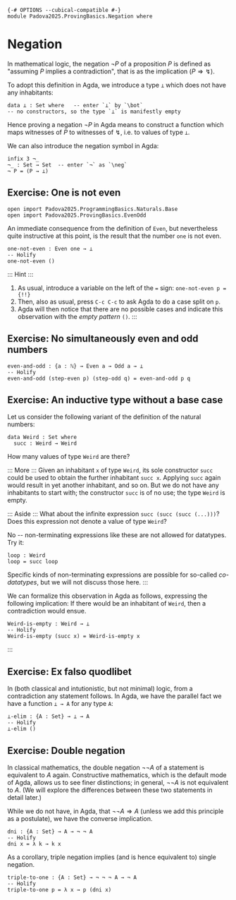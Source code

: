 ```
{-# OPTIONS --cubical-compatible #-}
module Padova2025.ProvingBasics.Negation where
```

# Negation

In mathematical logic, the negation $\neg P$ of a proposition $P$ is defined as
"assuming $P$ implies a contradiction", that is as the implication $(P
\Rightarrow ↯)$.

To adopt this definition in Agda, we introduce a type `⊥` which does not have
any inhabitants:

```
data ⊥ : Set where   -- enter `⊥` by `\bot`
-- no constructors, so the type `⊥` is manifestly empty
```

Hence proving a negation $\neg P$ in Agda means to construct a function which
maps witnesses of $P$ to witnesses of ↯, i.e. to values of type `⊥`.

We can also introduce the negation symbol in Agda:

```
infix 3 ¬_
¬_ : Set → Set  -- enter `¬` as `\neg`
¬ P = (P → ⊥)
```


## Exercise: One is not even

```
open import Padova2025.ProgrammingBasics.Naturals.Base
open import Padova2025.ProvingBasics.EvenOdd
```

An immediate consequence from the definition of `Even`, but nevertheless quite
instructive at this point, is the result that the number `one` is not even.

```
one-not-even : Even one → ⊥
-- Holify
one-not-even ()
```

::: Hint :::
1. As usual, introduce a variable on the left of the `=` sign:
   `one-not-even p = {!!}`
2. Then, also as usual, press `C-c C-c` to ask Agda to do a case split on `p`.
3. Agda will then notice that there are no possible cases and indicate this
   observation with the *empty pattern* `()`.
:::


## Exercise: No simultaneously even and odd numbers

```
even-and-odd : {a : ℕ} → Even a → Odd a → ⊥
-- Holify
even-and-odd (step-even p) (step-odd q) = even-and-odd p q
```


## Exercise: An inductive type without a base case

Let us consider the following variant of the definition of the natural numbers:

```
data Weird : Set where
  succ : Weird → Weird
```

How many values of type `Weird` are there?

::: More :::
Given an inhabitant `x` of type `Weird`, its sole constructor `succ` could be
used to obtain the further inhabitant `succ x`. Applying `succ` again would
result in yet another inhabitant, and so on. But we do not have any inhabitants
to start with; the constructor `succ` is of no use; the type `Weird` is empty.

::: Aside :::
What about the infinite expression `succ (succ (succ (...)))`? Does this
expression not denote a value of type `Weird`?

No -- non-terminating expressions like these are not allowed for datatypes. Try
it:
```code
loop : Weird
loop = succ loop
```
Specific kinds of non-terminating expressions are possible for so-called
*co-datatypes*, but we will not discuss those here.
:::

We can formalize this observation in Agda as follows, expressing the following
implication: If there would be an inhabitant of `Weird`, then a contradiction
would ensue.

```
Weird-is-empty : Weird → ⊥
-- Holify
Weird-is-empty (succ x) = Weird-is-empty x
```
:::


## Exercise: Ex falso quodlibet

In (both classical and intutionistic, but not minimal) logic, from a
contradiction any statement follows. In Agda, we have the parallel fact
we have a function `⊥ → A` for any type `A`:

```
⊥-elim : {A : Set} → ⊥ → A
-- Holify
⊥-elim ()
```


## Exercise: Double negation

In classical mathematics, the double negation $\neg \neg A$ of a statement
is equivalent to $A$ again. Constructive mathematics, which is the default mode
of Agda, allows us to see finer distinctions; in general, $\neg \neg A$
is not equivalent to $A$. (We will explore the differences between these two
statements in detail later.)

While we do not have, in Agda, that $\neg \neg A \Rightarrow A$ (unless we
add this principle as a postulate), we have the converse implication.

```
dni : {A : Set} → A → ¬ ¬ A
-- Holify
dni x = λ k → k x
```

As a corollary, triple negation implies (and is hence equivalent to) single negation.

```
triple-to-one : {A : Set} → ¬ ¬ ¬ A → ¬ A
-- Holify
triple-to-one p = λ x → p (dni x)
```
